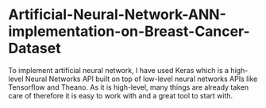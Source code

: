 # Artificial-Neural-Network-ANN-implementation-on-Breast-Cancer-Dataset
To implement artificial neural network, I have used Keras which is a high-level Neural Networks API built on top of low-level neural networks APIs like Tensorflow and Theano. As it is high-level, many things are already taken care of therefore it is easy to work with and a great tool to start with.
